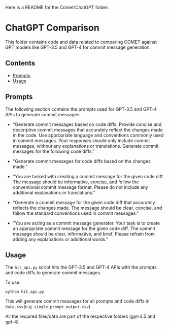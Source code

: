 Here is a README for the Comet/ChatGPT folder:

# ChatGPT Comparison

This folder contains code and data related to comparing COMET against GPT models like GPT-3.5 and GPT-4 for commit message generation.

## Contents
- [Prompts](#prompts)
- [Usage](#usage)

## Prompts <a id="prompts"></a>

The following section contains the prompts used for GPT-3.5 and GPT-4 APIs to generate commit messages:

- "Generate commit messages based on code diffs. Provide concise and descriptive commit messages that accurately reflect the changes made in the code. Use appropriate language and conventions commonly used in commit messages. Your responses should only include commit messages, without any explanations or translations. Generate commit messages for the following code diffs."

- "Generate commit messages for code diffs based on the changes made."

- "You are tasked with creating a commit message for the given code diff. The message should be informative, concise, and follow the conventional commit message format. Please do not include any additional explanations or translations."

- "Generate a commit message for the given code diff that accurately reflects the changes made. The message should be clear, concise, and follow the standard conventions used in commit messages."

- "You are acting as a commit message generator. Your task is to create an appropriate commit message for the given code diff. The commit message should be clear, informative, and brief. Please refrain from adding any explanations or additional words."


## Usage <a id="usage"></a>

The `hit_api.py` script hits the GPT-3.5 and GPT-4 APIs with the prompts and code diffs to generate commit messages.

To use:

```
python hit_api.py
```

This will generate commit messages for all prompts and code diffs in `data.csv`(e.g. `single_prompt_output.csv`).

All the required files/data are part of the respective folders (gpt-3.5 and gpt-4).


